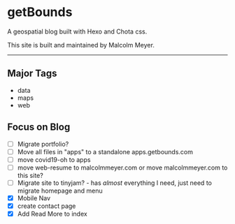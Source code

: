 # getBounds

A geospatial blog built with Hexo and Chota css.

This site is built and maintained by Malcolm Meyer.

---

## Major Tags

- data
- maps
- web

## Focus on Blog

- [ ] Migrate portfolio?
- [ ] Move all files in "apps" to a standalone apps.getbounds.com
- [ ] move covid19-oh to apps
- [ ] move web-resume to malcolmmeyer.com or move malcolmmeyer.com to this site?
- [ ] Migrate site to tinyjam? - has *almost* everything I need, just need to migrate homepage and menu
- [X] Mobile Nav
- [X] create contact page
- [X] Add Read More to index